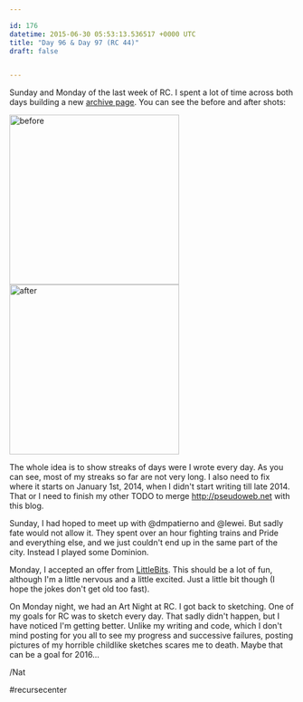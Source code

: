 ```yaml
---

id: 176
datetime: 2015-06-30 05:53:13.536517 +0000 UTC
title: "Day 96 & Day 97 (RC 44)"
draft: false


---
```


Sunday and Monday of the last week of RC. I spent a lot of time across both days building a new [archive page](https://writing.natwelch.com/archives). You can see the before and after shots:

<a href="http://cl.natw.me/boge"><img src="https://s3.amazonaws.com/f.cl.ly/items/2I2I2K1X121X2j2y2s07/da0efbc5-4e45-48eb-9eae-ab78e559e363.png" alt="before" width=300></a><a href="http://cl.natw.me/bohH"><img src="https://s3.amazonaws.com/f.cl.ly/items/2E0j2s2b2u001m2a3j0u/c634c5c9-dfbb-4987-a2d4-fb0994694402.png" alt="after" width=300></a>

The whole idea is to show streaks of days were I wrote every day. As you can see, most of my streaks so far are not very long. I also need to fix where it starts on January 1st, 2014, when I didn't start writing till late 2014. That or I need to finish my other TODO to merge http://pseudoweb.net with this blog.

Sunday, I had hoped to meet up with @dmpatierno and @lewei. But sadly fate would not allow it. They spent over an hour fighting trains and Pride and everything else, and we just couldn't end up in the same part of the city. Instead I played some Dominion.

Monday, I accepted an offer from [LittleBits](http://littlebits.cc). This should be a lot of fun, although I'm a little nervous and a little excited. Just a little bit though (I hope the jokes don't get old too fast).

On Monday night, we had an Art Night at RC. I got back to sketching. One of my goals for RC was to sketch every day. That sadly didn't happen, but I have noticed I'm getting better. Unlike my writing and code, which I don't mind posting for you all to see my progress and successive failures, posting pictures of my horrible childlike sketches scares me to death. Maybe that can be a goal for 2016...

/Nat

#recursecenter


